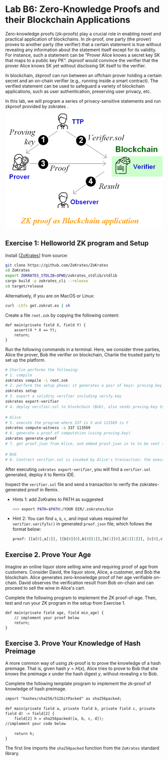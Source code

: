 Lab B6: Zero-Knowledge Proofs and their Blockchain Applications 
===

Zero-knowledge proofs (zk-proofs) play a crucial role in enabling novel and practical application of blockchains. In zk-proof, one party (the prover) proves to another party (the verifier) that a certain statement is true without revealing any information about the statement itself except for its validity. For instance, such a statement can be “Prover Alice knows a secret key SK that maps to a public key PK“. zkproof would convince the verifier that the prover Alice knows SK yet without disclosing SK itself to the verifier.

In blockchain, zkproof can run between an offchain prover holding a certain secret and an on-chain verifier (e.g., running inside a smart contract). The verified statement can be used to safeguard a variety of blockchain applications, such as user authentication, preserving user privacy, etc.

In this lab, we will program a series of privacy-sensitive statements and run zkproof provided by zokrates .

![Contract design diagram](lab-zkproof.png)

Exercise 1: Helloworld ZK program and Setup
---

Install [[ZoKrates](https://zokrates.github.io/gettingstarted.html)] from source:

```bash
git clone https://github.com/ZoKrates/ZoKrates
cd ZoKrates
export ZOKRATES_STDLIB=$PWD/zokrates_stdlib/stdlib
cargo build -p zokrates_cli --release
cd target/release
```

Alternatively, if you are on MacOS or Linux:

```bash
curl -LSfs get.zokrat.es | sh
```

Create a file `root.zok` by copying the following content:

```
def main(private field X, field Y) {
    assert(X * X == Y);
    return;
}
```

Run the following commands in a terminal. Here, we consider three parties, Alice the prover, Bob the verifier on blockchain, Charlie the trusted party to set up the platform.

```bash
# Charlie performs the following:
# 1. compile
zokrates compile -i root.zok
# 2. perform the setup phase; it generates a pair of keys: proving.key and verify.key in the current folder.
zokrates setup
# 3. export a solidity verifier including verify.key
zokrates export-verifier
# 4. deploy verifier.sol to blockchain (Bob), also sends proving.key to Alice

# Alice
# 5. execute the program where 337 is X and 113569 is Y
zokrates compute-witness -a 337 113569
# 6. generate a proof of computation (using proving.key)
zokrates generate-proof
# 7. get proof.json from Alice, and embed proof.json in tx to be sent to blockchain.

# Bob
# 8. Contract verifier.sol is invoked by Alice's transaction; the execution result indicates if the proof is verified.
```

After executing `zokrates export-verifier`, you will find a `verifier.sol` generated, deploy it to Remix IDE.

Inspect the `verifier.sol` file and send a transaction to verify the zokrates-generated proof in Remix.

- Hints 1: add ZoKrates to PATH as suggested 
    ```bash
    >>> export PATH=$PATH:/YOUR DIR/.zokrates/bin
    ```
- Hint 2: You can find `a`, `b`, `c`, and input values required for `verifier.verifyTx()` in generated `proof.json` file, which follows the format below:
    ```python
    proof: [[a[0],a[1]], [[b[0][0],b[0][1]],[b[1][0],b[1][1]]], [c[0],c[1]]]
    ```

Exercise 2. Prove Your Age 
---

Imagine an online liquor store selling wine and requiring proof of age from customers. Consider David, the liquor store, Alice, a customer, and Bob the blockchain. Alice generates zero-knowledge proof of her age verifiable on-chain. David observes the verification result from Bob on-chain and can proceed to sell the wine in Alice's cart.

Complete the following program to implement the ZK proof-of-age. Then, test and run your ZK program in the setup from Exercise 1.

```
def main(private field age, field min_age) {
    // implement your proof below
    return;
}
```

<!--


In this exercise, we simulate a scenario where you are a prover who tries to prove that your age is bigger than a given number(21, in this case). You will submit your proof to a smart contract deployed by a verifier, while your age is not included in the proof. 

You should use a common .zok [file](https://github.com/ZhouYuxuan97/zk-demo/blob/main/comp.zok) to compile, and use a given setup ([proving.key](https://github.com/ZhouYuxuan97/zk-demo/blob/main/proving.key)) to replace the command of `zokrates setup`. 

Using the given [verifier.sol](https://github.com/ZhouYuxuan97/zk-demo/blob/main/verifier.sol) smart contract to Remix IDE and put your proof arguments to `verifyTx` function. 


Steps to finish the Exercise for your reference:
- Compile the .zok program:
```bash
>>> zokrates compile -i comp.zok
```
- Perform the setup phase using the given `proving.key` file
- Execute the program with specified arguments, the format of arguments can be referred to the definition in `comp.zok`
- Generate a proof of computation:
```bash
>>> zokrates generate-proof
```
- Note: Stop at this step and proceed with the provided Solidity file for further instructions.

Hint:
1. You could use this command to download the files to avoid font/format issues, replace the link to adjust other files  
    ```bash
    >>> wget -O proving.key https://github.com/ZhouYuxuan97/zk-demo/blob/main/proving.key?raw=true
    ```
-->

Exercise 3. Prove Your Knowledge of Hash Preimage 
---

A more common way of using zk-proof is to prove the knowledge of a hash preimage. That is, given hash $y=H(x)$, Alice tries to prove to Bob that she knows the preimage $x$ under the hash digest $y$, without revealing $x$ to Bob.

Complete the following template program to implement the zk-proof of knowledge of hash preimage.

```
import "hashes/sha256/512bitPacked" as sha256packed;

def main(private field a, private field b, private field c, private field d) -> field[2] {
    field[2] h = sha256packed([a, b, c, d]);
//implement your code below

    return h;
}
```

The first line imports the `sha256packed` function from the `ZoKrates` standard library.

<!--

Exercise 3. Prove Your Knowledge of Hash Preimage 
---

In this exercise, we simulate a scenario where Alice tries to prove she knows a hash preimage for a digest chosen by Bob. Similarly, the preimage wouldn’t be revealed when Bob verifies the proof.

To start with, you can create a new file named `generate-hash.zok` to learn about how to generate hash in `.zok`:
```
import "hashes/sha256/512bitPacked" as sha256packed;

def main(private field a, private field b, private field c, private field d) -> field[2] {
    field[2] h = sha256packed([a, b, c, d]);
    return h;
}
```

The first line imports the `sha256packed` function from the ZoKrates standard library.

`sha256packed` is a SHA256 implementation that is optimized for the use in the ZoKrates DSL. Here is how it works: We want to pass 512 bits of input to SHA256. However, a `field` value can only hold 254 bits due to the size of the underlying prime field we are using. As a consequence, we use four field elements, each one encoding 128 bits, to represent our input. The four elements are then concatenated in ZoKrates and passed to SHA256. Given that the resulting hash is 256 bit long, we split it in two and return each value as a 128 bit number.

Then compile generate-hash.zok and create a witness file, record the output.

Now, based on the code snippet in `generate-hash.zok` and witness output, Bob needs to design a `prove-preimage.zok`, compile it, make a setup and export `verifier.sol`, and deploy `verifier.sol` to Remix IDE. Alice is going to compile the `prove-preimage.zok` as well, enter her preimage to generate witness, using Bob's `proving.key` to construct the proof, then put the arguments in proof to `verifier.verifyTx()` to show her knowledge of that hash preimage to Bob.
 
Help Bob to design `prove-preimage.zok` and follow these steps to finish the demo.
 
 Hints:
1. You could use this command to generate witness of `generate-hash`
    ```bash
    >>> zokrates compute-witness -a 0 1 2 4 --verbose
    ```
 
Deliverable
---

1. You should create separate folders for all exercises. 
2. Submission should be a pdf file.
3. For all exercises, you should submit the screenshots of what files remain in your folder; the screenshots of the terminal showing what commands are executed and their outputs; the screenshots of your contract executing inputs and results in Remix IDE.
4. For all exercises, copy your code in `.zok` files and proofs in `proof.json` to the pdf submission.
5. For Exercise 3, create two folders called `Alice` and `Bob` individually, follow the instructions and understand the scenario(difference in roles' duties), and submit the screenshots of what files remain in `Alice` and `Bob` folders.

-->


